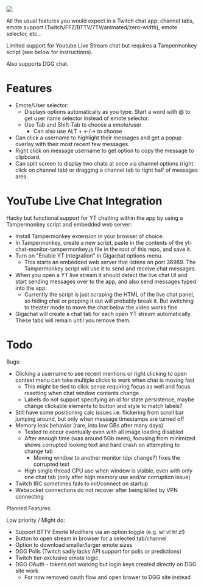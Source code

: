 ![](./demo.gif)

All the usual features you would expect in a Twitch chat app: channel tabs, emote support (Twitch/FFZ/BTTV/7TV/animated/zero-width), emote selector, etc...

Limited support for Youtube Live Stream chat but requires a Tampermonkey script (see below for instructions).

Also supports DGG chat. 

# Features

- Emote/User selector: 
  - Displays options automatically as you type. Start a word with @ to get user name selector instead of emote selector.
  - Use Tab and Shift-Tab to choose a emote/user
    - Can also use ALT + ←/→	to choose
- Can click a username to highlight their messages and get a popup overlay with their most recent few messages.
- Right click on message username to get option to copy the message to clipboard.
- Can split screen to display two chats at once via channel options (right click on channel tab) or dragging a channel tab to right half of messages area.

# YouTube Live Chat Integration

Hacky but functional support for YT chatting within the app by using a Tampermonkey script and embedded web server:

- Install Tampermonkey extension in your browser of choice.
- In Tampermonkey, create a new script, paste in the contents of the yt-chat-monitor-tampermonkey.js file in the root of this repo, and save it.
- Turn on "Enable YT Integration" in Gigachat options menu.
  - This starts an embedded web server that listens on port 36969. The Tampermonkey script will use it to send and receive chat messages.
- When you open a YT live stream it should detect the live chat UI and start sending messages over to the app, and also send messages typed into the app.
  - Currently the script is just scraping the HTML of the live chat panel, so hiding chat or popping it out will probably break it. But switching to theater mode to move the chat below the video works fine.
- Gigachat will create a chat tab for each open YT stream automatically. These tabs will remain until you remove them.

# Todo

Bugs:

- Clicking a username to see recent mentions or right clicking to open context menu can take multiple clicks to work when chat is moving fast
  - This might be tied to click sense requiring focus as well and focus resetting when chat window contents change
  - Labels do not support specifying an id for state persistence, maybe change clickable elements to button and style to match labels?
- Still have some positioning calc issues i.e. flickering from scroll bar jumping around, but only when message timestamps are turned off
- Memory leak behavior (rare, into low GBs after many days)
  - Tested to occur eventually even with all image loading disabled
  - After enough time (was around 5Gb mem), focusing from minimized shows corrupted looking text and hard crash on attempting to change tab
    - Moving window to another monitor (dpi change?) fixes the corrupted text
  - High single thread CPU use when window is visible, even with only one chat tab (only after high memory use and/or corruption issue)
- Twitch IRC sometimes fails to init/connect on startup
- Websocket connections do not recover after being killed by VPN connecting

Planned Features:

Low priority / Might do:

- Support BTTV Emote Modifiers via an option toggle (e.g. w! v! h! z!)
- Button to open stream in browser for a selected tab/channel
- Option to download smaller/larger emote sizes
- DGG Polls (Twitch sadly lacks API support for polls or predictions)
- Twitch tier-exclusive emote logic
- DGG OAuth - tokens not working but login keys created directly on DGG site work
  - For now removed oauth flow and open brower to DGG site instead